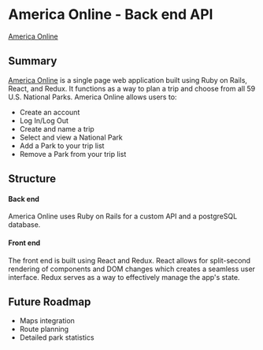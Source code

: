 # America Online - Back end API
[America Online][america-online]

## Summary

[America Online][america-online] is a single page web application built using Ruby on Rails, React, and Redux. It functions as a way to plan a trip and choose from all 59 U.S. National Parks. America Online allows users to: 

* Create an account
* Log In/Log Out
* Create and name a trip
* Select and view a National Park
* Add a Park to your trip list
* Remove a Park from your trip list

## Structure

#### Back end

America Online uses Ruby on Rails for a custom API and a postgreSQL database. 

#### Front end

The front end is built using React and Redux. React allows for split-second rendering of components and DOM changes which creates a seamless user interface. Redux serves as a way to effectively manage the app's state. 

## Future Roadmap

* Maps integration
* Route planning
* Detailed park statistics

[america-online]: http://www.parks-explorer.herokuapp.com
[home-page]: ./assets/images/home-page.png
